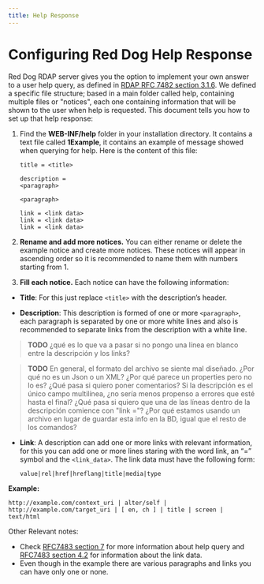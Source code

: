 ```yaml
---
title: Help Response
---
```


# Configuring Red Dog Help Response

Red Dog RDAP server gives you the option to implement your own answer to a user help query, as defined in [RDAP RFC 7482 section 3.1.6](http://tools.ietf.org/html/rfc7482#section-3.1.6 "Help Path Segment Specification"). We defined a specific file structure; based in a main folder called help, containing multiple files or "notices",  each one containing information that will be shown to the user when help is requested. This document tells you how to set up that help response:

1.	Find the **WEB-INF/help** folder in your installation directory. It contains a text file called **1Example**, it contains an example of message showed when querying for help. Here is the content of this file:

		title = <title>
	
		description = 
		<paragraph>
	
		<paragraph>
	
		link = <link data>
		link = <link data>
		link = <link data>
	
2.	**Rename and add more notices.** You can either rename or delete the example notice and create more notices. These notices will appear in ascending order so it is recommended to name them with numbers starting from 1.

3.	**Fill each notice.** Each notice can have the following information:
  
  * **Title**: For this just replace `<title>` with the description’s header.
  
  * **Description**: This description is formed of one or more `<paragraph>`, each paragraph is separated by one or more white lines and also is recommended to separate links from the description with a white line.
  
> **TODO** ¿qué es lo que va a pasar si no pongo una línea en blanco entre la descripción y los links?

> **TODO** En general, el formato del archivo se siente mal diseñado. ¿Por qué no es un Json o un XML? ¿Por qué parece un properties pero no lo es? ¿Qué pasa si quiero poner comentarios? Si la descripción es el único campo multilínea, ¿no sería menos propenso a errores que esté hasta el final? ¿Qué pasa si quiero que una de las líneas dentro de la descripción comience con "link ="? ¿Por qué estamos usando un archivo en lugar de guardar esta info en la BD, igual que el resto de los comandos?

  * **Link**: A description can add one or more links with relevant information, for this you can add one or more lines staring with the word link, an “=” symbol and the `<link_data>`. The link data must have the following form:

		value|rel|href|hreflang|title|media|type

**Example:**

    http://example.com/context_uri | alter/self | http://example.com/target_uri | [ en, ch ] | title | screen | text/html

Other Relevant notes:
* Check [RFC7483 section 7](https://tools.ietf.org/html/rfc7483#section-7 "Responding to Help Queries") for more information about help query and [RFC7483 section 4.2](https://tools.ietf.org/html/rfc7483#section-4.2 "Links") for information about the link data.
* Even though in the example there are various paragraphs and links you can have only one or none.

